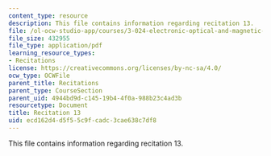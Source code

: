 ```yaml
---
content_type: resource
description: This file contains information regarding recitation 13.
file: /ol-ocw-studio-app/courses/3-024-electronic-optical-and-magnetic-properties-of-materials-spring-2013/ecd162d4d5f55c9fcadc3cae638c7df8_MIT3_024S13_2012rec13.pdf
file_size: 432955
file_type: application/pdf
learning_resource_types:
- Recitations
license: https://creativecommons.org/licenses/by-nc-sa/4.0/
ocw_type: OCWFile
parent_title: Recitations
parent_type: CourseSection
parent_uid: 4944bd9d-c145-19b4-4f0a-988b23c4ad3b
resourcetype: Document
title: Recitation 13
uid: ecd162d4-d5f5-5c9f-cadc-3cae638c7df8
---
```

This file contains information regarding recitation 13.